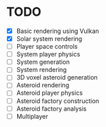 # TODO

- [x] Basic rendering using Vulkan
- [x] Solar system rendering
- [ ] Player space controls
- [ ] System player physics
- [ ] System generation
- [ ] System rendering
- [ ] 3D voxel asteroid generation
- [ ] Asteroid rendering
- [ ] Asteroid player physics
- [ ] Asteroid factory construction
- [ ] Asteroid factory analysis
- [ ] Multiplayer
